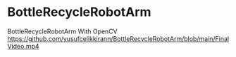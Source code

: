 # BottleRecycleRobotArm
 BottleRecycleRobotArm With OpenCV
https://github.com/yusufcelikkirann/BottleRecycleRobotArm/blob/main/FinalVideo.mp4
